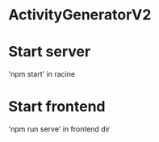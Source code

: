 # ActivityGeneratorV2
 
# Start server 
'npm start' in racine

# Start frontend
'npm run serve' in frontend dir